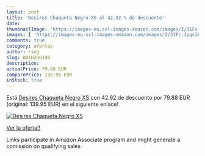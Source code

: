 ```yaml
---
layout: post
title: 'Desires Chaqueta Negro XS al 42.92 % de descuento'
date: 
thumbnailImage: 'https://images-eu.ssl-images-amazon.com/images/I/31Fc-Jpgs1L._SL200_.jpg'
images: [ 'https://images-eu.ssl-images-amazon.com/images/I/31Fc-Jpgs1L._SL200_.jpg' ]
comments: true
category: ofertas
author: ring
slug: B01H2DOJ40
description:
actualPrice: 79.88 EUR
comparePrice: 139.95 EUR
inStock: true
---
```


Está [Desires Chaqueta Negro XS](https://www.amazon.es/dp/B01H2DOJ40/?tag=tolees-21) con 42.92 de descuento por 79.88 EUR (original: 139.95 EUR) en el siguiente enlace!

[![Desires Chaqueta Negro XS](https://images-eu.ssl-images-amazon.com/images/I/31Fc-Jpgs1L._SL200_.jpg)](https://www.amazon.es/dp/B01H2DOJ40/?tag=tolees-21)

[Ver la oferta!!](https://www.amazon.es/dp/B01H2DOJ40/?tag=tolees-21)

Links participate in Amazon Associate program and might generate a comission on qualifying sales


